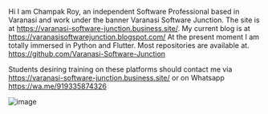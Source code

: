 Hi I am Champak Roy, an independent Software Professional based in Varanasi and work under the banner Varanasi Software Junction. The site is at 
https://varanasi-software-junction.business.site/.
My current blog is at https://varanasisoftwarejunction.blogspot.com/
At the present moment  I am totally immersed in Python and Flutter. Most repositories are available at.
https://github.com/Varanasi-Software-Junction

Students desiring training on these platforms should contact me via  https://varanasi-software-junction.business.site/ or on Whatsapp https://wa.me/919335874326

![image](https://user-images.githubusercontent.com/68769644/132091354-435a42d7-25ac-4fdf-a98e-e6ffa1cc0876.png)

